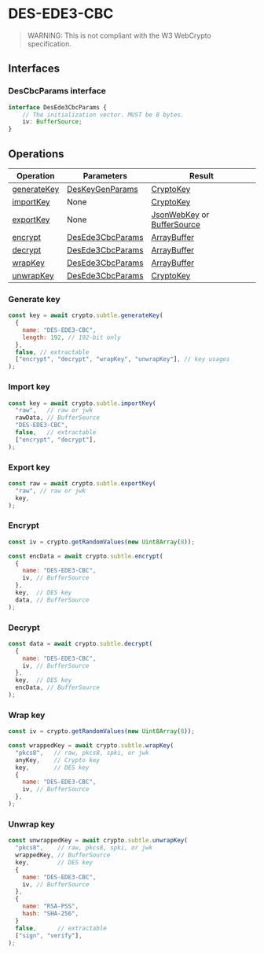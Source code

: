 # DES-EDE3-CBC

> WARNING: This is not compliant with the W3 WebCrypto specification.

## Interfaces

### DesCbcParams interface

```ts
interface DesEde3CbcParams {
    // The initialization vector. MUST be 8 bytes.
    iv: BufferSource;
}
```

## Operations

| Operation | Parameters | Result |
|-----------|------------|--------|
| [generateKey](#generate-key) | [DesKeyGenParams](DES.md#DesKeyGenParams-interface) | [CryptoKey](https://www.w3.org/TR/WebCryptoAPI/#dfn-CryptoKey) |
| [importKey](#import-key) | None | [CryptoKey](https://www.w3.org/TR/WebCryptoAPI/#dfn-CryptoKey) |
| [exportKey](#export-key) | None | [JsonWebKey](https://www.w3.org/TR/WebCryptoAPI/#JsonWebKey-dictionary) or [BufferSource](https://heycam.github.io/webidl/#common-BufferSource) |
| [encrypt](#encrypt) | [DesEde3CbcParams](#DesEde3CbcParams-interface) | [ArrayBuffer](https://www.w3.org/TR/WebCryptoAPI/#dfn-ArrayBuffer) |
| [decrypt](#decrypt) | [DesEde3CbcParams](#DesEde3CbcParams-interface) | [ArrayBuffer](https://www.w3.org/TR/WebCryptoAPI/#dfn-ArrayBuffer) |
| [wrapKey](#wrap-key) | [DesEde3CbcParams](#DesEde3CbcParams-interface) | [ArrayBuffer](https://www.w3.org/TR/WebCryptoAPI/#dfn-ArrayBuffer) |
| [unwrapKey](#unwrap-key) | [DesEde3CbcParams](#DesEde3CbcParams-interface) | [CryptoKey](https://www.w3.org/TR/WebCryptoAPI/#dfn-CryptoKey) |

### Generate key
```js
const key = await crypto.subtle.generateKey(
  {
    name: "DES-EDE3-CBC",
    length: 192, // 192-bit only
  },
  false, // extractable
  ["encrypt", "decrypt", "wrapKey", "unwrapKey"], // key usages
);
```

### Import key
```js
const key = await crypto.subtle.importKey(
  "raw",   // raw or jwk
  rawData, // BufferSource
  "DES-EDE3-CBC",
  false,   // extractable
  ["encrypt", "decrypt"],
);
```

### Export key
```js
const raw = await crypto.subtle.exportKey(
  "raw", // raw or jwk
  key,
);
```

### Encrypt

```js
const iv = crypto.getRandomValues(new Uint8Array(8));

const encData = await crypto.subtle.encrypt(
  {
    name: "DES-EDE3-CBC",
    iv, // BufferSource
  },
  key,  // DES key
  data, // BufferSource
);
```

### Decrypt
```js
const data = await crypto.subtle.decrypt(
  {
    name: "DES-EDE3-CBC",
    iv, // BufferSource
  },
  key,  // DES key
  encData, // BufferSource
);
```

### Wrap key
```js
const iv = crypto.getRandomValues(new Uint8Array(8));

const wrappedKey = await crypto.subtle.wrapKey(
  "pkcs8",   // raw, pkcs8, spki, or jwk
  anyKey,    // Crypto key
  key,       // DES key
  {
    name: "DES-EDE3-CBC",
    iv, // BufferSource
  },
);
```

### Unwrap key
```js
const unwrappedKey = await crypto.subtle.unwrapKey(
  "pkcs8",    // raw, pkcs8, spki, or jwk
  wrappedKey, // BufferSource
  key,        // DES key
  {
    name: "DES-EDE3-CBC",
    iv, // BufferSource
  },
  {
    name: "RSA-PSS",
    hash: "SHA-256",
  }
  false,      // extractable
  ["sign", "verify"],
);
```

